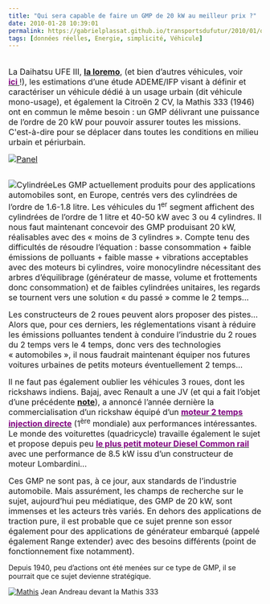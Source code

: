 ```yaml
---
title: "Qui sera capable de faire un GMP de 20 kW au meilleur prix ?"
date: 2010-01-28 10:39:01
permalink: https://gabrielplassat.github.io/transportsdufutur/2010/01/qui-sera-capable-de-faire-un-gmp-de-20-kw-au-meilleur-prix.html
tags: [données réelles, Energie, simplicité, Véhicule]
---
```


<p class="MsoNormal"><span><font size="3"><a href="https://gabrielplassat.github.io/transportsdufutur/wp-content/uploads/sites/6/old/6a0120a66d2ad4970b0128771eff2a970c-pi.jpg" rel="lightbox"></a><br />La Daihatsu UFE III, <strong><span style="text-decoration: underline"><a href="http://www.loremo.com" target="_blank">la loremo</a></span></strong>, (et bien d’autres véhicules, voir <strong><span style="text-decoration: underline"><a href="https://gabrielplassat.github.io/transportsdufutur/wp-content/uploads/sites/6/2010/01/auto-eco.pdf"><font color="#800080">ici </font></a></span></strong>!), les estimations d’une étude ADEME/IFP visant à définir et caractériser un véhicule dédié à un usage urbain (dit véhicule mono-usage), et également la Citroën 2 CV, la Mathis 333 (1946) ont en commun le même besoin : un GMP délivrant une puissance de l’ordre de 20 kW pour pouvoir assurer toutes les missions. C'est-à-dire pour se déplacer dans toutes les conditions en milieu urbain et périurbain.</font></span></p> <p class="MsoNormal"><span><font size="3"><a href="https://gabrielplassat.github.io/transportsdufutur/wp-content/uploads/sites/6/old/6a0120a66d2ad4970b0120a81c068e970b-pi.jpg" rel="lightbox"><img alt="Panel" border="0" class="asset asset-image at-xid-6a0120a66d2ad4970b0120a81c068e970b " src="/wp-content/uploads/sites/6/old/6a0120a66d2ad4970b0120a81c068e970b-500pi.jpg" title="Panel" /></a> </font></span></p> <p class="MsoNormal"><span><font size="3"></font></span></p>   <!--more--> <br /><span><font size="3"><img alt="Cylindrée" border="0" class="asset asset-image at-xid-6a0120a66d2ad4970b0128771eff2a970c " src="/wp-content/uploads/sites/6/old/6a0120a66d2ad4970b0128771eff2a970c-120pi.jpg" title="Cylindrée" />Les GMP actuellement produits pour des applications automobiles sont, en Europe, centrés vers des cylindrées de l’ordre de 1.6-1.8 litre. Les véhicules du 1<sup>er</sup> segment affichent des cylindrées de l’ordre de 1 litre et 40-50 kW avec 3 ou 4 cylindres. Il nous faut maintenant concevoir des GMP produisant 20 kW, réalisables avec des « moins de 3 cylindres ». Compte tenu des difficultés de résoudre l’équation : basse consommation + faible émissions de polluants + faible masse + vibrations acceptables avec des moteurs bi cylindres, voire monocylindre nécessitant des arbres d’équilibrage (générateur de masse, volume et frottements donc consommation) et de faibles cylindrées unitaires, les regards se tournent vers une solution « du passé » comme le 2 temps…</font></span> <p class="MsoNormal"><span><font size="3"></font></span></p> <p class="MsoNormal"><span><font size="3">Les constructeurs de 2 roues peuvent alors proposer des pistes... Alors que, pour ces derniers, les réglementations visant à réduire les émissions polluantes tendent à conduire l’industrie du 2 roues du 2 temps vers le 4 temps, donc vers des technologies « automobiles », il nous faudrait maintenant équiper nos futures voitures urbaines de petits moteurs éventuellement 2 temps…</font></span></p> <p class="MsoNormal"><span><font size="3"></font></span></p> <p class="MsoNormal"><span><font size="3">Il ne faut pas également oublier les véhicules 3 roues, dont les rickshaws indiens. Bajaj, avec Renault a une JV (et qui a fait l’objet d’une précédente <strong><span style="text-decoration: underline"><a href="https://gabrielplassat.github.io/transportsdufutur/2009/11/tata-bajaj-vehicules-low-cost-craintes-ou-opportunites.html">note</a></span></strong>), a annoncé l’année dernière la commercialisation d’un rickshaw équipé d’un <strong><span style="text-decoration: underline"><a href="http://www.bajajauto.com/comm_psngr_re_gdi_specs.asp"><font color="#800080">moteur 2 temps injection directe</font></a></span></strong> (1<sup>ère</sup> mondiale) aux performances intéressantes. Le monde des voiturettes (quadricycle) travaille également le sujet et propose depuis peu <strong><span style="text-decoration: underline"><a href="http://www.voiture-sans-permis-paris.com/upload/X%20TOO%20R%20pdf.pdf"><font color="#800080">le plus petit moteur Diesel Common rail</font></a></span></strong> avec une performance de 8.5 kW issu d’un constructeur de moteur Lombardini… </font></span></p> <p class="MsoNormal"><span><font size="3"></font></span></p> <p class="MsoNormal"><span><font size="3">Ces GMP ne sont pas, à ce jour, aux standards de l’industrie automobile. Mais assurément, les champs de recherche sur le sujet, aujourd’hui peu médiatique, des GMP de 20 kW, sont immenses et les acteurs très variés. En dehors des applications de traction pure, il est probable que ce sujet prenne son essor également pour des applications de générateur embarqué (appelé également Range extender) avec des besoins différents (point de fonctionnement fixe notamment).</font></span></p> <p class="MsoNormal"><span><font size="3"></font></span></p> <p><span>Depuis 1940, peu d’actions ont été menées sur ce type de GMP, il se pourrait que ce sujet devienne stratégique.</span></p> <p><span><a href="https://gabrielplassat.github.io/transportsdufutur/wp-content/uploads/sites/6/old/6a0120a66d2ad4970b0120a81c08cf970b-pi.jpg" rel="lightbox"><img alt="Mathis" border="0" class="asset asset-image at-xid-6a0120a66d2ad4970b0120a81c08cf970b " src="/wp-content/uploads/sites/6/old/6a0120a66d2ad4970b0120a81c08cf970b-500pi.jpg" title="Mathis" /></a> Jean Andreau devant la Mathis 333<br /></span></p>
